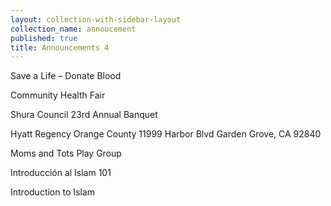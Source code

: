 ```yaml
---
layout: collection-with-sidebar-layout
collection_name: annoucement
published: true
title: Announcements 4
---
```

Save a Life – Donate Blood

Community Health Fair

Shura Council 23rd Annual Banquet

Hyatt Regency Orange County 11999 Harbor Blvd Garden Grove, CA 92840

Moms and Tots Play Group

Introducción al Islam 101

Introduction to Islam
